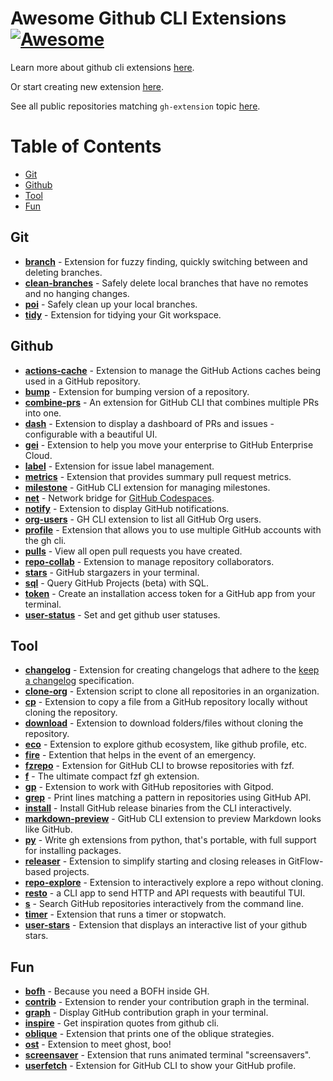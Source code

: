 # Awesome Github CLI Extensions [![Awesome](https://awesome.re/badge.svg)](https://awesome.re)

Learn more about github cli extensions [here](https://cli.github.com).

Or start creating new extension [here](https://docs.github.com/en/github-cli/github-cli/creating-github-cli-extensions).

See all public repositories matching `gh-extension` topic [here](https://github.com/topics/gh-extension).

Table of Contents
=================
* [Git](#git)
* [Github](#github)
* [Tool](#tool)
* [Fun](#fun)

## Git
* [**branch**](https://github.com/mislav/gh-branch) - Extension for fuzzy finding, quickly switching between and deleting branches.
* [**clean-branches**](https://github.com/davidraviv/gh-clean-branches) - Safely delete local branches that have no remotes and no hanging changes.
* [**poi**](https://github.com/seachicken/gh-poi) - Safely clean up your local branches.
* [**tidy**](https://github.com/HaywardMorihara/gh-tidy) - Extension for tidying your Git workspace.

## Github
* [**actions-cache**](https://github.com/actions/gh-actions-cache) - Extension to manage the GitHub Actions caches being used in a GitHub repository.
* [**bump**](https://github.com/johnmanjiro13/gh-bump) - Extension for bumping version of a repository.
* [**combine-prs**](https://github.com/rnorth/gh-combine-prs) - An extension for GitHub CLI that combines multiple PRs into one.
* [**dash**](https://github.com/dlvhdr/gh-dash) - Extension to display a dashboard of PRs and issues - configurable with a beautiful UI.
* [**gei**](https://github.com/github/gh-gei) - Extension to help you move your enterprise to GitHub Enterprise Cloud.
* [**label**](https://github.com/heaths/gh-label) - Extension for issue label management.
* [**metrics**](https://github.com/hectcastro/gh-metrics) - Extension that provides summary pull request metrics.
* [**milestone**](https://github.com/valeriobelli/gh-milestone) - GitHub CLI extension for managing milestones.
* [**net**](https://github.com/github/gh-net) - Network bridge for [GitHub Codespaces](https://github.com/features/codespaces).
* [**notify**](https://github.com/meiji163/gh-notify) - Extension to display GitHub notifications.
* [**org-users**](https://github.com/yermulnik/gh-org-users) - GH CLI extension to list all GitHub Org users.
* [**profile**](https://github.com/gabe565/gh-profile) - Extension that allows you to use multiple GitHub accounts with the gh cli.
* [**pulls**](https://github.com/AaronMoat/gh-pulls) - View all open pull requests you have created.
* [**repo-collab**](https://github.com/mislav/gh-repo-collab) - Extension to manage repository collaborators.
* [**stars**](https://github.com/aymanbagabas/gh-stars) - GitHub stargazers in your terminal.
* [**sql**](https://github.com/KOBA789/gh-sql) -  Query GitHub Projects (beta) with SQL.
* [**token**](https://github.com/Link-/gh-token) -  Create an installation access token for a GitHub app from your terminal.
* [**user-status**](https://github.com/vilmibm/gh-user-status) - Set and get github user statuses.

## Tool
* [**changelog**](https://github.com/chelnak/gh-changelog) - Extension for creating changelogs that adhere to the [keep a changelog](https://keepachangelog.com/en/1.0.0/) specification.
* [**clone-org**](https://github.com/matt-bartel/gh-clone-org) - Extension script to clone all repositories in an organization.
* [**cp**](https://github.com/mislav/gh-cp) - Extension to copy a file from a GitHub repository locally without cloning the repository.
* [**download**](https://github.com/yuler/gh-download) - Extension to download folders/files without cloning the repository.
* [**eco**](https://github.com/thatvegandev/gh-eco) - Extension to explore github ecosystem, like github profile, etc.
* [**fire**](https://github.com/maximousblk/gh-fire) - Extention that helps in the event of an emergency.
* [**fzrepo**](https://github.com/sheepla/gh-fzrepo) - Extension for GitHub CLI to browse repositories with fzf.
* [**f**](https://github.com/gennaro-tedesco/gh-f) - The ultimate compact fzf gh extension.
* [**gp**](https://github.com/gitpod-io/gh-gp) - Extension to work with GitHub repositories with Gitpod.
* [**grep**](https://github.com/k1LoW/gh-grep) - Print lines matching a pattern in repositories using GitHub API.
* [**install**](https://github.com/redraw/gh-install) - Install GitHub release binaries from the CLI interactively.
* [**markdown-preview**](https://github.com/yusukebe/gh-markdown-preview) - GitHub CLI extension to preview Markdown looks like GitHub.
* [**py**](https://github.com/JessicaTegner/gh-py) - Write gh extensions from python, that's portable, with full support for installing packages.
* [**releaser**](https://github.com/carlsberg/gh-releaser) - Extension to simplify starting and closing releases in GitFlow-based projects.
* [**repo-explore**](https://github.com/samcoe/gh-repo-explore) - Extension to interactively explore a repo without cloning.
* [**resto**](https://github.com/abdfnx/gh-resto) - a CLI app to send HTTP and API requests with beautiful TUI.
* [**s**](https://github.com/gennaro-tedesco/gh-s) - Search GitHub repositories interactively from the command line.
* [**timer**](https://github.com/anmalkov/gh-timer) - Extension that runs a timer or stopwatch.
* [**user-stars**](https://github.com/korosuke613/gh-user-stars) - Extension that displays an interactive list of your github stars.

## Fun
* [**bofh**](https://github.com/fundor333/gh-bofh) - Because you need a BOFH inside GH.
* [**contrib**](https://github.com/mislav/gh-contrib) - Extension to render your contribution graph in the terminal.
* [**graph**](https://github.com/kawarimidoll/gh-graph) - Display GitHub contribution graph in your terminal.
* [**inspire**](https://github.com/lakuapik/gh-inspire) - Get inspiration quotes from github cli.
* [**oblique**](https://github.com/vilmibm/gh-oblique) - Extension that prints one of the oblique strategies.
* [**ost**](https://github.com/mattn/gh-ost) - Extension to meet ghost, boo!
* [**screensaver**](https://github.com/vilmibm/gh-screensaver) - Extension that runs animated terminal "screensavers".
* [**userfetch**](https://github.com/sheepla/gh-userfetch) - Extension for GitHub CLI to show your GitHub profile.
